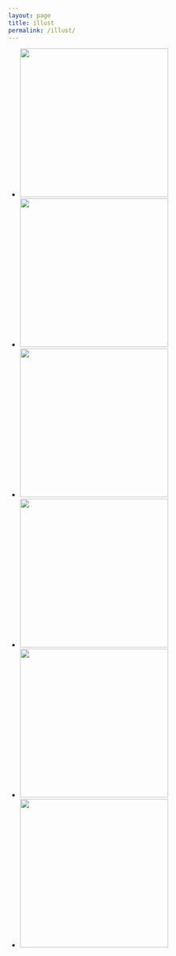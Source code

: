 ```yaml
---
layout: page
title: illust
permalink: /illust/
---
```


<!--
x434755
<div id="contents">
    <ul id="tiles">
  <li><img src="{{ site.baseurl }}/images/illust1.jpg"></li>
  <li><img src="{{ site.baseurl }}/images/illust2.jpg"></li>
  <li><img src="{{ site.baseurl }}/images/illust3.jpg"></li>
  <li><img src="{{ site.baseurl }}/images/illust4.jpg"></li>
  <li><img src="{{ site.baseurl }}/images/illust5.jpg"></li>
  <li><img src="{{ site.baseurl }}/images/illust6.jpg"></li>
    </ul>
</div>

<script type="text/javascript">$('#contents li').wookmark();</script>

-->



<style>
ul.bxslider img {
   xwidth:400px;
   height:300px;
}
</style>
<div style="width:400px;">
<ul class="bxslider">
  <li><img src="{{ site.baseurl }}/images/illust1.jpg"></li>
  <li><img src="{{ site.baseurl }}/images/illust2.jpg"></li>
  <li><img src="{{ site.baseurl }}/images/illust3.jpg"></li>
  <li><img src="{{ site.baseurl }}/images/illust4.jpg"></li>
  <li><img src="{{ site.baseurl }}/images/illust5.jpg"></li>
  <li><img src="{{ site.baseurl }}/images/illust6.jpg"></li>
</ul>
</div>

<script>
$(document).ready(function(){
  $('.bxslider').bxSlider({
    auto: true,
    pause: 5200,
    speed: 800,
    mode: 'fade',
    pager:true,
  });
});
</script>

